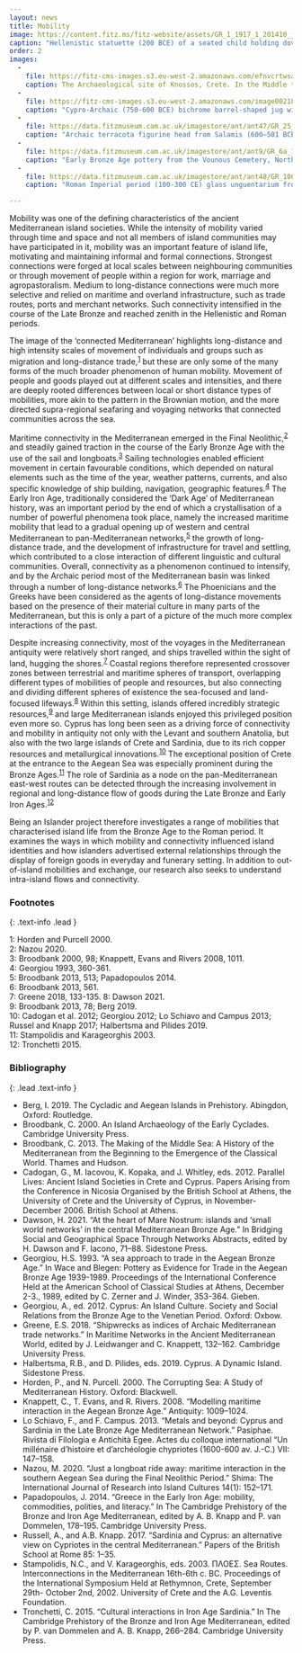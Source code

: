 ```yaml
---
layout: news
title: Mobility
image: https://content.fitz.ms/fitz-website/assets/GR_1_1917_1_201410_jas244_dc2.jpeg?key=exhibition
caption: "Hellenistic statuette (200 BCE) of a seated child holding dove. Copyright Fitzwilliam Museum 2020."
order: 2
images:
  -
    file: https://fitz-cms-images.s3.eu-west-2.amazonaws.com/efnvcrtwsaefbik-copy-1-.jpg
    caption: The Archaeological site of Knossos, Crete. In the Middle to Late Bronze Age, Knossos was a powerful centre that relied on foreign workers and exported its products throughout the Aegean. Photo @ Christophilopoulou 2021.
  -
    file: https://fitz-cms-images.s3.eu-west-2.amazonaws.com/image00218.jpg
    caption: "Cypro-Archaic (750-600 BCE) bichrome barrel-shaped jug with concentric circles and stylised birds, from Cyprus. Copyright Fitzwilliam Museum 2020."
  -
    file: https://data.fitzmuseum.cam.ac.uk/imagestore/ant/ant47/GR_25_1890_1_201604_kly25_dc2.jpg
    caption: "Archaic terracota figurine head from Salamis (600—501 BCE). Copyright Fitzwilliam Museum."
  -
    file: https://data.fitzmuseum.cam.ac.uk/imagestore/ant/ant9/GR_6a_1939_281_29.jpg
    caption: "Early Bronze Age pottery from the Vounous Cemetery, North Cyprus. Copyright Fitzwilliam Museum 2020."
  -
    file: https://data.fitzmuseum.cam.ac.uk/imagestore/ant/ant48/GR_100_1888_1_201706_sjc288_dc2.jpg
    caption: "Roman Imperial period (100-300 CE) glass unguentarium from Cyprus. These small bottles contained perfume or ointments, and were widely traded. Copyright Fitzwilliam Museum."

---
```


Mobility was one of the defining characteristics of the ancient Mediterranean island societies. While the intensity of mobility varied through time and space and not all members of island communities may have participated in it, mobility was an important feature of island life, motivating and maintaining informal and formal connections. Strongest connections were forged at local scales between neighbouring communities or through movement of people within a region for work, marriage and agropastoralism. Medium to long-distance connections were much more selective and relied on maritime and overland infrastructure, such as trade routes, ports and merchant networks. Such connectivity intensified in the course of the Late Bronze and reached zenith in the Hellenistic and Roman periods.

The image of the ‘connected Mediterranean’ highlights long-distance and high intensity scales of movement of individuals and groups such as migration and long-distance trade,<sup>[1](#f1)</sup> but these are only some of the many forms of the much broader phenomenon of human mobility. Movement of people and goods played out at different scales and intensities, and there are deeply rooted differences between local or short distance types of mobilities, more akin to the pattern in the Brownian motion, and the more directed supra-regional seafaring and voyaging networks that connected communities across the sea.

Maritime connectivity in the Mediterranean emerged in the Final Neolithic,<sup>[2](#f2)</sup> and steadily gained traction in the course of the Early Bronze Age with the use of the sail and longboats.<sup>[3](#f3)</sup> Sailing technologies enabled efficient movement in certain favourable conditions, which depended on natural elements such as the time of the year, weather patterns, currents, and also specific knowledge of ship building, navigation, geographic features.<sup>[4](#f4)</sup> The Early Iron Age, traditionally considered the ‘Dark Age’ of Mediterranean history, was an important period by the end of which a crystallisation of a number of powerful phenomena took place, namely the increased maritime mobility that lead to a gradual opening up of western and central Mediterranean to pan-Mediterranean networks,<sup>[5](#f5)</sup> the growth of long-distance trade, and the development of infrastructure for travel and settling, which contributed to a close interaction of different linguistic and cultural communities. Overall, connectivity as a phenomenon continued to intensify, and by the Archaic period most of the Mediterranean basin was linked through a number of long-distance networks.<sup>[6](#f6)</sup> The Phoenicians and the Greeks have been considered as the agents of long-distance movements based on the presence of their material culture in many parts of the Mediterranean, but this is only a part of a picture of the much more complex interactions of the past.

Despite increasing connectivity, most of the voyages in the Mediterranean antiquity were relatively short ranged, and ships travelled within the sight of land, hugging the shores.<sup>[7](#f7)</sup> Coastal regions therefore represented crossover zones between terrestrial and maritime spheres of transport, overlapping different types of mobilities of people and resources, but also connecting and dividing different spheres of existence  the sea-focused and land-focused lifeways.<sup>[8](#f8)</sup> Within this setting, islands offered incredibly strategic resources,<sup>[9](#f9)</sup> and large Mediterranean islands enjoyed this privileged position even more so. Cyprus has long been seen as a driving force of connectivity and mobility in antiquity not only with the Levant and southern Anatolia, but also with the two large islands of Crete and Sardinia, due to its rich copper resources and metallurgical innovations.<sup>[10](#f10)</sup> The exceptional position of Crete at the entrance to the Aegean Sea was especially prominent during the Bronze Ages.<sup>[11](#f11)</sup> The role of Sardinia as a node on the pan-Mediterranean east-west routes can be detected through the increasing involvement in regional and long-distance flow of goods during the Late Bronze and Early Iron Ages.<sup>[12](#f12)</sup>

Being an Islander project therefore investigates a range of mobilities that characterised island life from the Bronze Age to the Roman period. It examines the ways in which mobility and connectivity influenced island identities and how islanders advertised external relationships through the display of foreign goods in everyday and funerary setting. In addition to out-of-island mobilities and exchange, our research also seeks to understand intra-island flows and connectivity.

### Footnotes
{: .text-info .lead }

<a name="f1" class="anchor">1</a>: Horden and Purcell 2000.  
<a name="f2" class="anchor">2</a>: Nazou 2020.  
<a name="f3" class="anchor">3</a>: Broodbank 2000, 98; Knappett, Evans and Rivers 2008, 1011.   
<a name="f4" class="anchor">4</a>: Georgiou 1993, 360-361.  
<a name="f5" class="anchor">5</a>: Broodbank 2013, 513; Papadopoulos 2014.  
<a name="f6" class="anchor">6</a>: Broodbank 2013, 561.  
<a name="f7" class="anchor">7</a>: Greene 2018, 133-135.
<a name="f8" class="anchor">8</a>: Dawson 2021.  
<a name="f9" class="anchor">9</a>: Broodbank 2013, 78; Berg 2019.  
<a name="f10" class="anchor">10</a>: Cadogan et al. 2012; Georgiou 2012; Lo Schiavo and Campus 2013; Russel and Knapp 2017; Halbertsma and Pilides 2019.   
<a name="f11" class="anchor">11</a>: Stampolidis and Karageorghis 2003.  
<a name="f12" class="anchor">12</a>: Tronchetti 2015.  

### Bibliography
{: .lead .text-info }

* Berg, I. 2019. The Cycladic and Aegean Islands in Prehistory. Abingdon, Oxford: Routledge.
* Broodbank, C. 2000. An Island Archaeology of the Early Cyclades. Cambridge University Press.
* Broodbank, C. 2013. The Making of the Middle Sea: A History of the Mediterranean from the Beginning to the Emergence of the Classical World. Thames and Hudson.
* Cadogan, G., M. Iacovou, K. Kopaka, and J. Whitley, eds. 2012. Parallel Lives: Ancient Island Societies in Crete and Cyprus. Papers Arising from the Conference in Nicosia Organised by the British School at Athens, the University of Crete and the University of Cyprus, in November-December 2006. British School at Athens.
* Dawson, H. 2021. “At the heart of Mare Nostrum: islands and ‘small world networks’ in the central Mediterranean Bronze Age.” In Bridging Social and Geographical Space Through Networks Abstracts, edited by H. Dawson and F. Iacono, 71–88. Sidestone Press.
* Georgiou, H.S. 1993. “A sea approach to trade in the Aegean Bronze Age.” In Wace and Blegen: Pottery as Evidence for Trade in the Aegean Bronze Age 1939-1989. Proceedings of the International Conference Held at the American School of Classical Studies at Athens, December 2-3., 1989, edited by C. Zerner and J. Winder, 353-364. Gieben.
* Georgiou, A., ed. 2012. Cyprus: An Island Culture. Society and Social Relations from the Bronze Age to the Venetian Period. Oxford: Oxbow.
* Greene, E.S. 2018. “Shipwrecks as indices of Archaic Mediterranean trade networks.” In Maritime Networks in the Ancient Mediterranean World, edited by J. Leidwanger and C. Knappett, 132–162. Cambridge University Press.
* Halbertsma, R.B., and D. Pilides, eds. 2019. Cyprus. A Dynamic Island. Sidestone Press.
*  Horden, P., and N. Purcell. 2000. The Corrupting Sea: A Study of Mediterranean History. Oxford: Blackwell.
* Knappett, C., T. Evans, and R. Rivers. 2008. “Modelling maritime interaction in the Aegean Bronze Age.” Antiquity: 1009–1024.
* Lo Schiavo, F., and F. Campus. 2013. “Metals and beyond: Cyprus and Sardinia in the Late Bronze Age Mediterranean Network.” Pasiphae. Rivista di Filologia e Antichità Egee. Actes du colloque international “Un millénaire d’histoire et d’archéologie chypriotes (1600-600 av. J.-C.) VII: 147–158.
* Nazou, M. 2020. “Just a longboat ride away: maritime interaction in the southern Aegean Sea during the Final Neolithic Period.” Shima: The International Journal of Research into Island Cultures 14(1): 152–171.
* Papadopoulos, J. 2014. “Greece in the Early Iron Age: mobility, commodities, polities, and literacy.” In The Cambridge Prehistory of the Bronze and Iron Age Mediterranean, edited by A. B. Knapp and P. van Dommelen, 178–195. Cambridge University Press.
* Russell, A., and A.B. Knapp. 2017. “Sardinia and Cyprus: an alternative view on Cypriotes in the central Mediterranean.” Papers of the British School at Rome 85: 1–35.
* Stampolidis, N.C., and V. Karageorghis, eds. 2003. ΠΛΟΕΣ. Sea Routes. Interconnections in the Mediterranean 16th-6th c. BC. Proceedings of the International Symposium Held at Rethymnon, Crete, September 29th- October 2nd, 2002. University of Crete and the A.G. Leventis Foundation.
* Tronchetti, C. 2015. “Cultural interactions in Iron Age Sardinia.” In The Cambridge Prehistory of the Bronze and Iron Age Mediterranean, edited by P. van Dommelen and A. B. Knapp, 266–284. Cambridge University Press.
